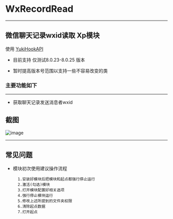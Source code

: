 # WxRecordRead


---

## 微信聊天记录wxid读取 Xp模块

使用 [YukiHookAPI](https://github.com/fankes/YukiHookAPI)

* 目前支持 仅测试8.0.23-8.0.25 版本

* 暂时提高版本号范围以支持一些不容易改变的类

### 主要功能如下

---

* 获取聊天记录发送消息者wxid



## 截图

![image](https://pic.rmb.bdstatic.com/bjh/82ea7a148cf2c578346f0999929840bc.jpeg)


---

## 常见问题


* 模块初次使用建议操作流程

        1.安装好模块后把模块和起点都强行停止运行
        2.激活(勾选)模块
        3.打开模块配置好相关选项
        4.强行停止模块运行
        5.修改上述所提到的文件夹权限
        6.清除起点数据
        7.打开起点
